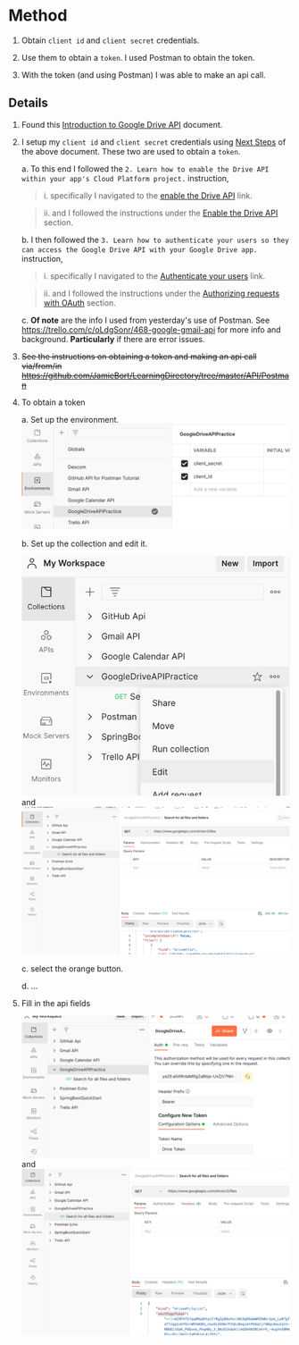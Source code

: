 # Method

1. Obtain `client id` and `client secret` credentials.

2. Use them to obtain a `token`. I used Postman to obtain the token.

3. With the token (and using Postman) I was able to make an api call.


## Details

1. Found this [Introduction to Google Drive API](https://developers.google.com/drive/api/v3/about-sdk) document.

2. I setup my `client id` and `client secret` credentials using [Next Steps](https://developers.google.com/drive/api/v3/about-sdk#next_steps) of the above document. These two are used to obtain a `token`.

    a. To this end I followed the `2. Learn how to enable the Drive API within your app's Cloud Platform project.` instruction, 
    
    >i. specifically I navigated to the [enable the Drive API](https://developers.google.com/drive/api/v3/enable-drive-api) link.

    >ii. and I followed the instructions under the [Enable the Drive API](https://developers.google.com/drive/api/v3/enable-drive-api#enable_the_drive_api) section.
    
    b. I then followed the `3. Learn how to authenticate your users so they can access the Google Drive API with your Google Drive app.` instruction, 
    
    >i. specifically I navigated to the [Authenticate your users](https://developers.google.com/drive/api/v3/about-auth) link.

    >ii. and I followed the instructions under the [Authorizing requests with OAuth](https://developers.google.com/drive/api/v3/about-auth#OAuth2Authorizing) section.

    c. **Of note** are the info I used from yesterday's use of Postman. See https://trello.com/c/oLdgSonr/468-google-gmail-api for more info and background. **Particularly** if there are error issues.

3. ~~See the instructions on obtaining a token and making an api call via/from/in https://github.com/JamieBort/LearningDirectory/tree/master/API/Postman~~

3. To obtain a token

    a. Set up the environment.
        ![](./01.png)

    b. Set up the collection and edit it.
    
    ![](./05.png)
    and 
    ![](./03.png)
    

    c. select the orange button.

    d. ...

4. Fill in the api fields

    ![](./02.png)
    and
    ![](./04.png)
